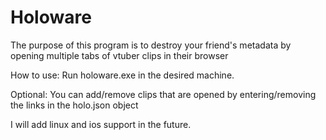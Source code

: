 # Holoware

The purpose of this program is to destroy your friend's metadata by opening multiple tabs of vtuber clips in their browser

How to use: Run holoware.exe in the desired machine.

Optional: You can add/remove clips that are opened by entering/removing the links in the holo.json object

I will add linux and ios support in the future.
